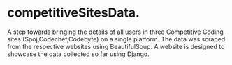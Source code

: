 # competitiveSitesData.
A step towards bringing the details of all users in three Competitive Coding sites (Spoj,Codechef,Codebyte) on a single platform.
The data was scraped from the respective websites using BeautifulSoup. 
A website is designed to showcase the data collected so far using Django.
